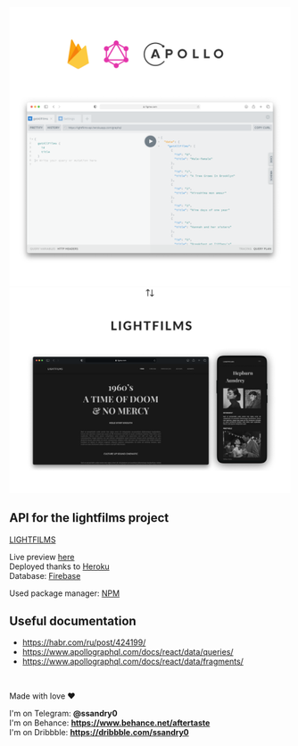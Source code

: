 ![API Presentation](md/__preview.png "API Presentation")
![API Presentation](md/f2.png "API Presentation")

## API for the lightfilms project

[LIGHTFILMS]

Live preview [here] \
Deployed thanks to [Heroku] \
Database: [Firebase]

Used package manager: [NPM]

## Useful documentation

- https://habr.com/ru/post/424199/
- https://www.apollographql.com/docs/react/data/queries/
- https://www.apollographql.com/docs/react/data/fragments/

<br />

Made with love ❤️

I'm on Telegram: **@ssandry0** \
I'm on Behance: **https://www.behance.net/aftertaste** \
I'm on Dribbble: **https://dribbble.com/ssandry0**

[lightfilms]: https://github.com/ssandry/lightfilms
[here]: https://lightfilms-api.herokuapp.com/graphql
[firebase]: https://firebase.google.com/
[heroku]: https://dashboard.heroku.com/
[nodejs]: https://dashboard.heroku.com/
[npm]: https://www.npmjs.com/
